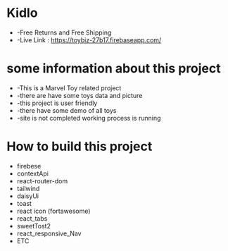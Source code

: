 # Kidlo

* -Free Returns and Free Shipping
* -Live Link : https://toybiz-27b17.firebaseapp.com/


 # some information about this project
 * -This is a Marvel Toy related project
 * -there are have some toys data and picture
 * -this project is user friendly
 * -there have some demo of all toys
 * -site is not completed working process is running
 

 # How to build this project
 * firebese
 * contextApi
 * react-router-dom
 * tailwind 
 * daisyUi
 * toast
 * react icon (fortawesome)
 * react_tabs
 * sweetTost2
 * react_responsive_Nav
 * ETC
